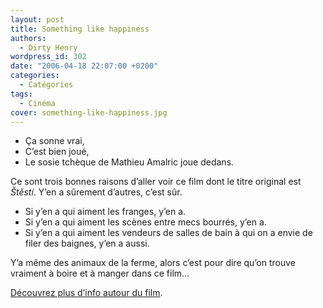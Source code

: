 ```yaml
---
layout: post
title: Something like happiness
authors:
  - Dirty Henry
wordpress_id: 302
date: "2006-04-18 22:07:00 +0200"
categories:
  - Catégories
tags:
  - Cinéma
cover: something-like-happiness.jpg
---
```


- Ça sonne vrai,
- C’est bien joué,
- Le sosie tchèque de Mathieu Amalric joue dedans.

Ce sont trois bonnes raisons d’aller voir ce film dont le titre original est
_Štěstí_. Y’en a sûrement d’autres, c’est sûr.

- Si y’en a qui aiment les franges, y’en a.
- Si y’en a qui aiment les scènes entre mecs bourrés, y’en a.
- Si y’en a qui aiment les vendeurs de salles de bain à qui on a envie de filer
  des baignes, y’en a aussi.

Y’a même des animaux de la ferme, alors c’est pour dire qu’on trouve vraiment à
boire et à manger dans ce film…

[Découvrez plus d’info autour du film](https://www.themoviedb.org/movie/33682-t-st).
